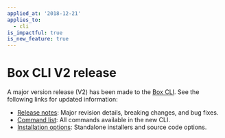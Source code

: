 ```yaml
---
applied_at: '2018-12-21'
applies_to:
  - cli
is_impactful: true
is_new_feature: true
---
```


# Box CLI V2 release

A major version release (V2) has been made to the [Box CLI](g://tooling/cli).
See the following links for updated information:

- [Release notes][cli_v2_release_notes]: Major revision details, breaking
  changes, and bug fixes.
- [Command list][cli_v2_release_commands]: All commands available in the new
  CLI.
- [Installation options](g://tooling/cli): Standalone installers and
  source code options.

[cli_v2_release_notes]: https://github.com/box/boxcli/blob/master/CHANGELOG.md#200
[cli_v2_release_commands]: https://github.com/box/boxcli#command-topics
